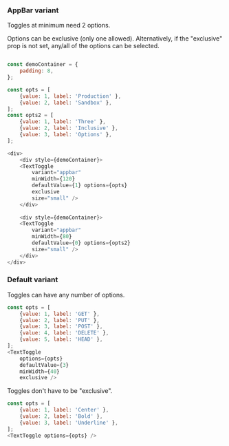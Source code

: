 
### AppBar variant
Toggles at minimum need 2 options.

Options can be exclusive (only one allowed). Alternatively, 
if the "exclusive" prop is not set, any/all of the options can be selected.
```js

const demoContainer = {
    padding: 8,
};

const opts = [
    {value: 1, label: 'Production' },
    {value: 2, label: 'Sandbox' },
];
const opts2 = [
    {value: 1, label: 'Three' },
    {value: 2, label: 'Inclusive' },
    {value: 3, label: 'Options' },
];

<div>
    <div style={demoContainer}>
    <TextToggle 
        variant="appbar" 
        minWidth={120}
        defaultValue={1} options={opts} 
        exclusive 
        size="small" />
    </div>
    
    <div style={demoContainer}>
    <TextToggle 
        variant="appbar" 
        minWidth={80}
        defaultValue={0} options={opts2}  
        size="small" />
    </div>
</div>
```

### Default variant
Toggles can have any number of options.
```js
const opts = [
    {value: 1, label: 'GET' },
    {value: 2, label: 'PUT' },
    {value: 3, label: 'POST' },
    {value: 4, label: 'DELETE' },
    {value: 5, label: 'HEAD' },
];
<TextToggle 
    options={opts} 
    defaultValue={3}
    minWidth={40}
    exclusive />
```

Toggles don't have to be "exclusive".
```js
const opts = [
    {value: 1, label: 'Center' },
    {value: 2, label: 'Bold' },
    {value: 3, label: 'Underline' },
];
<TextToggle options={opts} />
```
